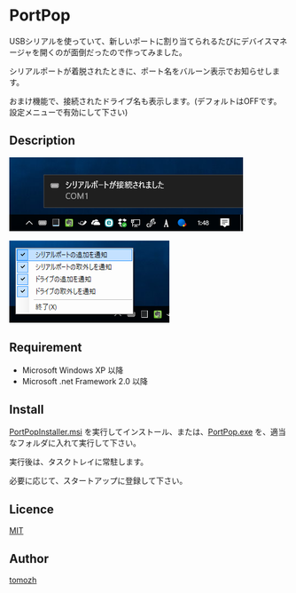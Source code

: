 PortPop
====

USBシリアルを使っていて、新しいポートに割り当てられるたびにデバイスマネージャを開くのが面倒だったので作ってみました。

シリアルポートが着脱されたときに、ポート名をバルーン表示でお知らせします。

おまけ機能で、接続されたドライブ名も表示します。(デフォルトはOFFです。設定メニューで有効にして下さい)

## Description

![USBシリアルを接続](img/screenshot1.png)

![設定メニュー](img/screenshot2.png)

## Requirement

* Microsoft Windows XP 以降
* Microsoft .net Framework 2.0 以降

## Install

[PortPopInstaller.msi](https://github.com/tomozh/PortPop/blob/master/PortPopInstaller/Release/PortPopInstaller.msi) を実行してインストール、または、[PortPop.exe](https://github.com/tomozh/PortPop/blob/master/PortPop/bin/Release/PortPop.exe) を、適当なフォルダに入れて実行して下さい。

実行後は、タスクトレイに常駐します。

必要に応じて、スタートアップに登録して下さい。

## Licence

[MIT](https://opensource.org/licenses)

## Author

[tomozh](https://ore-kb.net)
